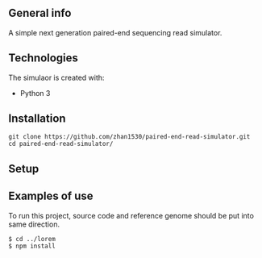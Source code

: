 ## General info
A simple next generation paired-end sequencing read simulator.
	
## Technologies
The simulaor is created with:
* Python 3

## Installation
```
git clone https://github.com/zhan1530/paired-end-read-simulator.git
cd paired-end-read-simulator/
```
## Setup
	
## Examples of use
To run this project, source code and reference genome should be put into same direction. 

```
$ cd ../lorem
$ npm install
```
